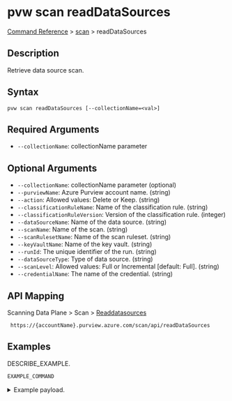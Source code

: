 # pvw scan readDataSources
[Command Reference](../../../README.md#command-reference) > [scan](./main.md) > readDataSources

## Description
Retrieve data source scan.

## Syntax
```
pvw scan readDataSources [--collectionName=<val>]
```

## Required Arguments
- `--collectionName`: collectionName parameter

## Optional Arguments
- `--collectionName`: collectionName parameter (optional)
- `--purviewName`: Azure Purview account name. (string)
- `--action`: Allowed values: Delete or Keep. (string)
- `--classificationRuleName`: Name of the classification rule. (string)
- `--classificationRuleVersion`: Version of the classification rule. (integer)
- `--dataSourceName`: Name of the data source. (string)
- `--scanName`: Name of the scan. (string)
- `--scanRulesetName`: Name of the scan ruleset. (string)
- `--keyVaultName`: Name of the key vault. (string)
- `--runId`: The unique identifier of the run. (string)
- `--dataSourceType`: Type of data source. (string)
- `--scanLevel`: Allowed values: Full or Incremental [default: Full]. (string)
- `--credentialName`: The name of the credential. (string)

## API Mapping
Scanning Data Plane > Scan > [Readdatasources]()
```
 https://{accountName}.purview.azure.com/scan/api/readDataSources
```

## Examples
DESCRIBE_EXAMPLE.
```powershell
EXAMPLE_COMMAND
```
<details><summary>Example payload.</summary>
<p>

```json
PASTE_JSON_HERE
```
</p>
</details>